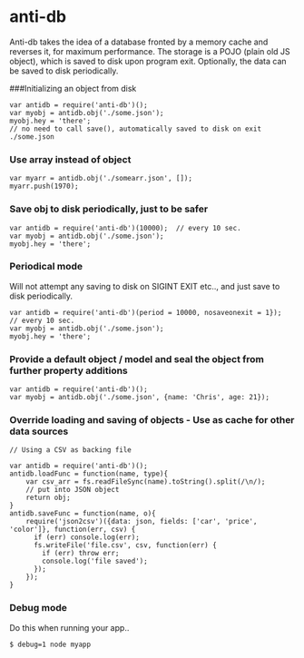 anti-db
=======

Anti-db takes the idea of a database fronted by a memory cache and reverses it, for maximum performance.  The storage is a POJO (plain old JS object), which is saved to disk upon program exit.  Optionally, the data can be saved to disk periodically.

###Initializing an object from disk
````
var antidb = require('anti-db')();
var myobj = antidb.obj('./some.json');
myobj.hey = 'there';
// no need to call save(), automatically saved to disk on exit ./some.json
````

### Use array instead of object
````
var myarr = antidb.obj('./somearr.json', []);
myarr.push(1970);
````

### Save obj to disk periodically, just to be safer
````
var antidb = require('anti-db')(10000);  // every 10 sec.
var myobj = antidb.obj('./some.json');
myobj.hey = 'there';
````

### Periodical mode 
Will not attempt any saving to disk on SIGINT EXIT etc.., and just save to disk periodically.    
````
var antidb = require('anti-db')(period = 10000, nosaveonexit = 1});  // every 10 sec.
var myobj = antidb.obj('./some.json');
myobj.hey = 'there';
````

### Provide a default object / model and seal the object from further property additions
````
var antidb = require('anti-db')();
var myobj = antidb.obj('./some.json', {name: 'Chris', age: 21});
````

### Override loading and saving of objects - Use as cache for other data sources
````
// Using a CSV as backing file

var antidb = require('anti-db')();
antidb.loadFunc = function(name, type){
	var csv_arr = fs.readFileSync(name).toString().split(/\n/);
	// put into JSON object
	return obj;
}
antidb.saveFunc = function(name, o){
	require('json2csv')({data: json, fields: ['car', 'price', 'color']}, function(err, csv) {
	  if (err) console.log(err);
	  fs.writeFile('file.csv', csv, function(err) {
	    if (err) throw err;
	    console.log('file saved');
	  });
	});
}
````

### Debug mode
Do this when running your app..
````
$ debug=1 node myapp
````